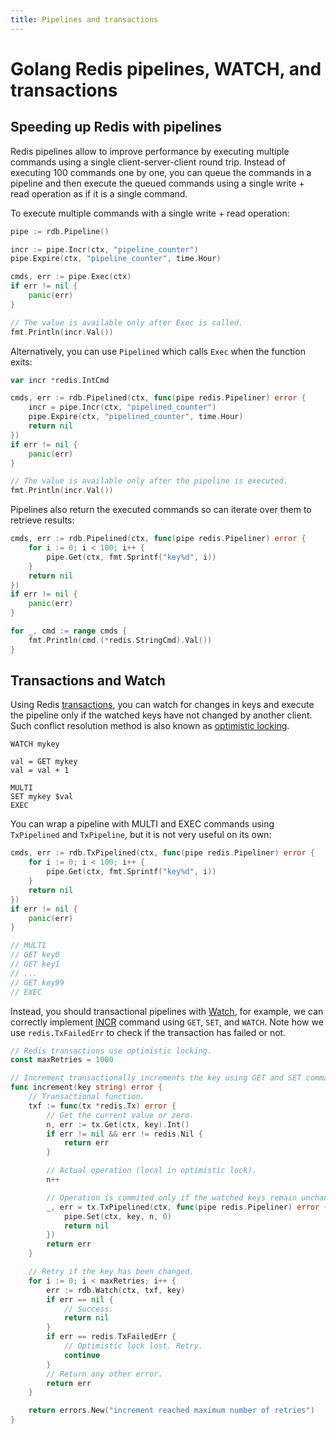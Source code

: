 ```yaml
---
title: Pipelines and transactions
---
```


# Golang Redis pipelines, WATCH, and transactions

## Speeding up Redis with pipelines

Redis pipelines allow to improve performance by executing multiple commands using a single
client-server-client round trip. Instead of executing 100 commands one by one, you can queue the
commands in a pipeline and then execute the queued commands using a single write + read operation as
if it is a single command.

To execute multiple commands with a single write + read operation:

```go
pipe := rdb.Pipeline()

incr := pipe.Incr(ctx, "pipeline_counter")
pipe.Expire(ctx, "pipeline_counter", time.Hour)

cmds, err := pipe.Exec(ctx)
if err != nil {
	panic(err)
}

// The value is available only after Exec is called.
fmt.Println(incr.Val())
```

Alternatively, you can use `Pipelined` which calls `Exec` when the function exits:

```go
var incr *redis.IntCmd

cmds, err := rdb.Pipelined(ctx, func(pipe redis.Pipeliner) error {
	incr = pipe.Incr(ctx, "pipelined_counter")
	pipe.Expire(ctx, "pipelined_counter", time.Hour)
	return nil
})
if err != nil {
	panic(err)
}

// The value is available only after the pipeline is executed.
fmt.Println(incr.Val())
```

Pipelines also return the executed commands so can iterate over them to retrieve results:

```go
cmds, err := rdb.Pipelined(ctx, func(pipe redis.Pipeliner) error {
	for i := 0; i < 100; i++ {
		pipe.Get(ctx, fmt.Sprintf("key%d", i))
	}
	return nil
})
if err != nil {
	panic(err)
}

for _, cmd := range cmds {
    fmt.Println(cmd.(*redis.StringCmd).Val())
}
```

## Transactions and Watch

Using Redis [transactions](https://redis.io/topics/transactions), you can watch for changes in keys
and execute the pipeline only if the watched keys have not changed by another client. Such conflict
resolution method is also known as
[optimistic locking](https://en.wikipedia.org/wiki/Optimistic_concurrency_control).

```shell
WATCH mykey

val = GET mykey
val = val + 1

MULTI
SET mykey $val
EXEC
```

You can wrap a pipeline with MULTI and EXEC commands using `TxPipelined` and `TxPipeline`, but it is
not very useful on its own:

```go
cmds, err := rdb.TxPipelined(ctx, func(pipe redis.Pipeliner) error {
	for i := 0; i < 100; i++ {
		pipe.Get(ctx, fmt.Sprintf("key%d", i))
	}
	return nil
})
if err != nil {
	panic(err)
}

// MULTI
// GET key0
// GET key1
// ...
// GET key99
// EXEC
```

Instead, you should transactional pipelines with
[Watch](https://pkg.go.dev/github.com/go-redis/redis/v8#Client.Watch), for example, we can correctly
implement [INCR](https://redis.io/commands/INCR) command using `GET`, `SET`, and `WATCH`. Note how
we use `redis.TxFailedErr` to check if the transaction has failed or not.

```go
// Redis transactions use optimistic locking.
const maxRetries = 1000

// Increment transactionally increments the key using GET and SET commands.
func increment(key string) error {
	// Transactional function.
	txf := func(tx *redis.Tx) error {
		// Get the current value or zero.
		n, err := tx.Get(ctx, key).Int()
		if err != nil && err != redis.Nil {
			return err
		}

		// Actual operation (local in optimistic lock).
		n++

		// Operation is commited only if the watched keys remain unchanged.
		_, err = tx.TxPipelined(ctx, func(pipe redis.Pipeliner) error {
			pipe.Set(ctx, key, n, 0)
			return nil
		})
		return err
	}

    // Retry if the key has been changed.
	for i := 0; i < maxRetries; i++ {
		err := rdb.Watch(ctx, txf, key)
		if err == nil {
			// Success.
			return nil
		}
		if err == redis.TxFailedErr {
			// Optimistic lock lost. Retry.
			continue
		}
		// Return any other error.
		return err
	}

	return errors.New("increment reached maximum number of retries")
}
```
